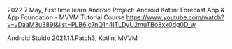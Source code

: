2022 7 May, first time learn Android
Project: 
Android Kotlin: Forecast App & App Foundation - MVVM Tutorial Course
https://www.youtube.com/watch?v=yDaaM3u389I&list=PLB6lc7nQ1n4jTLDyU2muTBo8xk0dg0D_w

Android Stuido 2021.1.1.Patch3, Kotlin, MVVM
